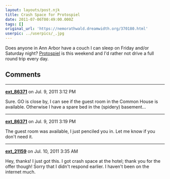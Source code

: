 ```yaml
---
layout: layouts/post.njk
title: Crash Space for Protospiel
date: 2011-07-06T00:49:00.000Z
tags: []
original_url: 'https://nemorathwald.dreamwidth.org/370180.html'
userpic: ../userpics/_.jpg
---
```

Does anyone in Ann Arbor have a couch I can sleep on Friday and/or Saturday night? [Protospiel](http://protospiel.org/) is this weekend and I'd rather not drive a full round trip every day.

## Comments

---

**[ext_86371](https://www.dreamwidth.org/users/ext_86371)** on Jul. 9, 2011 3:12 PM

Sure. GO is close by, I can see if the guest room in the Common House is available. Otherwise I have a spare bed in the (spidery) basement...

---

**[ext_86371](https://www.dreamwidth.org/users/ext_86371)** on Jul. 9, 2011 3:19 PM

The guest room was available, I just penciled you in. Let me know if you don't need it.

---

**[ext_21159](https://www.dreamwidth.org/users/ext_21159)** on Jul. 10, 2011 3:35 AM

Hey, thanks! I just got this. I got crash space at the hotel; thank you for the offer though! Sorry that I didn't respond earlier. I haven't been on the internet much.
